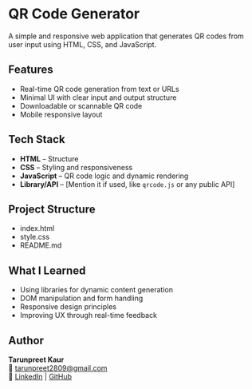 # QR Code Generator 

A simple and responsive web application that generates QR codes from user input using HTML, CSS, and JavaScript.

## Features

- Real-time QR code generation from text or URLs
- Minimal UI with clear input and output structure
- Downloadable or scannable QR code
- Mobile responsive layout

## Tech Stack

- **HTML** – Structure
- **CSS** – Styling and responsiveness
- **JavaScript** – QR code logic and dynamic rendering
- **Library/API** – [Mention it if used, like `qrcode.js` or any public API]

## Project Structure
- index.html
- style.css
- README.md


## What I Learned

- Using libraries for dynamic content generation
- DOM manipulation and form handling
- Responsive design principles
- Improving UX through real-time feedback

## Author

**Tarunpreet Kaur**  
📧 tarunpreet2809@gmail.com  
🔗 [LinkedIn](https://www.linkedin.com/in/tarunpreet--kaur/) | [GitHub](https://github.com/tarunpreetk009)



